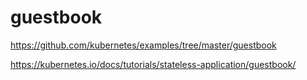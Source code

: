 # guestbook

https://github.com/kubernetes/examples/tree/master/guestbook

https://kubernetes.io/docs/tutorials/stateless-application/guestbook/